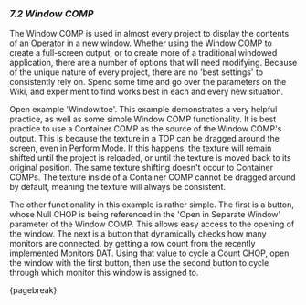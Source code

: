 
### *7.2 Window COMP*

The Window COMP is used in almost every project to display the contents of an Operator in a new window. Whether using the Window COMP to create a full-screen output, or to create more of a traditional windowed application, there are a number of options that will need modifying. Because of the unique nature of every project, there are no 'best settings' to consistently rely on. Spend some time and go over the parameters on the Wiki, and experiment to find works best in each and every new situation.

Open example 'Window.toe'. This example demonstrates a very helpful practice, as well as some simple Window COMP functionality. It is best practice to use a Container COMP as the source of the Window COMP's output. This is because the texture in a TOP can be dragged around the screen, even in Perform Mode. If this happens, the texture will remain shifted until the project is reloaded, or until the texture is moved back to its original position. The same texture shifting doesn't occur to Container COMPs. The texture inside of a Container COMP cannot be dragged around by default, meaning the texture will always be consistent.

The other functionality in this example is rather simple. The first is a button, whose Null CHOP is being referenced in the 'Open in Separate Window' parameter of the Window COMP. This allows easy access to the opening of the window. The next is a button that dynamically checks how many monitors are connected, by getting a row count from the recently implemented Monitors DAT. Using that value to cycle a Count CHOP, open the window with the first button, then use the second button to cycle through which monitor this window is assigned to.

{pagebreak}